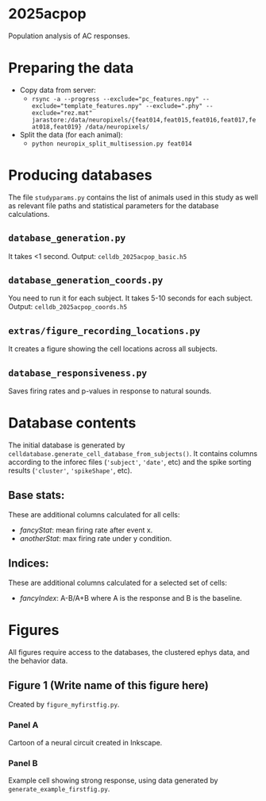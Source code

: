 #  2025acpop
Population analysis of AC responses.

# Preparing the data
* Copy data from server:
  * `rsync -a --progress --exclude="pc_features.npy" --exclude="template_features.npy" --exclude=".phy" --exclude="rez.mat" jarastore:/data/neuropixels/{feat014,feat015,feat016,feat017,feat018,feat019} /data/neuropixels/`
* Split the data (for each animal): 
  * `python neuropix_split_multisession.py feat014`

# Producing databases
The file `studyparams.py` contains the list of animals used in this study as well as relevant file paths and statistical parameters for the database calculations.

## `database_generation.py`
It takes <1 second.
Output: `celldb_2025acpop_basic.h5`

## `database_generation_coords.py`
You need to run it for each subject. It takes 5-10 seconds for each subject.
Output: `celldb_2025acpop_coords.h5`

## `extras/figure_recording_locations.py`
It creates a figure showing the cell locations across all subjects.

## `database_responsiveness.py`
Saves firing rates and p-values in response to natural sounds.


# Database contents

The initial database is generated by `celldatabase.generate_cell_database_from_subjects()`.
It contains columns according to the inforec files (`'subject'`, `'date'`, etc) and the spike sorting results (`'cluster'`, `'spikeShape'`, etc).


## Base stats:
These are additional columns calculated for all cells:

* *fancyStat*: mean firing rate after event x.
* *anotherStat*: max firing rate under y condition.

## Indices:
These are additional columns calculated for a selected set of cells:

* *fancyIndex*: A-B/A+B where A is the response and B is the baseline.


# Figures

All figures require access to the databases, the clustered ephys data, and the behavior data.

## Figure 1 (Write name of this figure here)
Created by `figure_myfirstfig.py`.

### Panel A
Cartoon of a neural circuit created in Inkscape.
### Panel B
Example cell showing strong response, using data generated by `generate_example_firstfig.py`.

